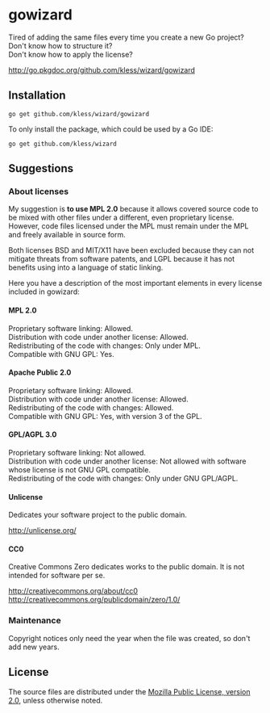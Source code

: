 gowizard
========

Tired of adding the same files every time you create a new Go project?  
Don't know how to structure it?  
Don't know how to apply the license?

http://go.pkgdoc.org/github.com/kless/wizard/gowizard


## Installation

	go get github.com/kless/wizard/gowizard

To only install the package, which could be used by a Go IDE:

	go get github.com/kless/wizard


## Suggestions

### About licenses

My suggestion is **to use MPL 2.0** because it allows covered source code to be
mixed with other files under a different, even proprietary license. However,
code files licensed under the MPL must remain under the MPL and freely available
in source form.

Both licenses BSD and MIT/X11 have been excluded because they can not mitigate
threats from software patents, and LGPL because it has not benefits using into a
language of static linking.

Here you have a description of the most important elements in every license
included in gowizard:

#### MPL 2.0

Proprietary software linking: Allowed.  
Distribution with code under another license: Allowed.  
Redistributing of the code with changes: Only under MPL.  
Compatible with GNU GPL: Yes.

#### Apache Public 2.0

Proprietary software linking: Allowed.  
Distribution with code under another license: Allowed.  
Redistributing of the code with changes: Allowed.  
Compatible with GNU GPL: Yes, with version 3 of the GPL.

#### GPL/AGPL 3.0

Proprietary software linking: Not allowed.  
Distribution with code under another license: Not allowed with software whose
license is not GNU GPL compatible.  
Redistributing of the code with changes: Only under GNU GPL/AGPL.

#### Unlicense

Dedicates your software project to the public domain.

http://unlicense.org/

#### CC0

Creative Commons Zero dedicates works to the public domain. It is not intended
for software per se.

http://creativecommons.org/about/cc0  
http://creativecommons.org/publicdomain/zero/1.0/

### Maintenance

Copyright notices only need the year when the file was created, so don't add new
years.


## License

The source files are distributed under the [Mozilla Public License, version 2.0](http://mozilla.org/MPL/2.0/),
unless otherwise noted.

